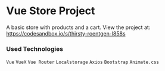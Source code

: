 # Vue Store Project
A basic store with products and a cart. View the project at: https://codesandbox.io/s/thirsty-roentgen-l858s

### Used Technologies
`Vue` `VueX` `Vue Router` `Localstorage` `Axios` `Bootstrap` `Animate.css`
